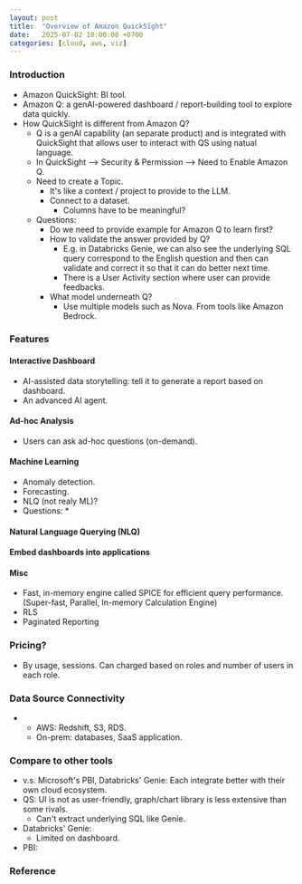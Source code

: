 ```yaml
---
layout: post
title:  "Overview of Amazon QuickSight"
date:   2025-07-02 10:00:00 +0700
categories: [cloud, aws, viz]
---
```


### Introduction
* Amazon QuickSight: BI tool. 
* Amazon Q: a genAI-powered dashboard / report-building tool to explore data quickly.
* How QuickSight is different from Amazon Q? 
  * Q is a genAI capability (an separate product) and is integrated with QuickSight that allows user to interact with QS using natual language.
  * In QuickSight --> Security & Permission --> Need to Enable Amazon Q.
  * Need to create a Topic.
    * It's like a context / project to provide to the LLM.
    * Connect to a dataset.
      * Columns have to be meaningful?
  * Questions:
    * Do we need to provide example for Amazon Q to learn first?
    * How to validate the answer provided by Q?
      * E.g. in Databricks Genie, we can also see the underlying SQL query correspond to the English question and then can validate and correct it so that it can do better next time.
      * There is a User Activity section where user can provide feedbacks.
    * What model underneath Q?
      * Use multiple models such as Nova. From tools like Amazon Bedrock.  

### Features
#### Interactive Dashboard
* AI-assisted data storytelling: tell it to generate a report based on dashboard.
* An advanced AI agent.

#### Ad-hoc Analysis
* Users can ask ad-hoc questions (on-demand).

#### Machine Learning
* Anomaly detection.
* Forecasting.
* NLQ (not realy ML)?
* Questions:
  *  

#### Natural Language Querying (NLQ)

#### Embed dashboards into applications

#### Misc
* Fast, in-memory engine called SPICE for efficient query performance. (Super-fast, Parallel, In-memory Calculation Engine)
* RLS
* Paginated Reporting

### Pricing?
* By usage, sessions. Can charged based on roles and number of users in each role.

### Data Source Connectivity
* * AWS: Redshift, S3, RDS.
  * On-prem: databases, SaaS application.

### Compare to other tools
* v.s. Microsoft's PBI, Databricks' Genie: Each integrate better with their own cloud ecosystem.
* QS: UI is not as user-friendly, graph/chart library is less extensive than some rivals.
  * Can't extract underlying SQL like Genie. 
* Databricks' Genie:
  * Limited on dashboard.
* PBI: 

### Reference
